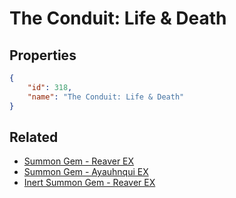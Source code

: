 # The Conduit: Life & Death

<no description available>

## Properties

```json
{
    "id": 318,
    "name": "The Conduit: Life & Death"
}
```

## Related

- [Summon Gem - Reaver EX](../items/19482-summon-gem-reaver-ex.md)
- [Summon Gem - Ayauhnqui EX](../items/19483-summon-gem-ayauhnqui-ex.md)
- [Inert Summon Gem - Reaver EX](../items/19487-inert-summon-gem-reaver-ex.md)

